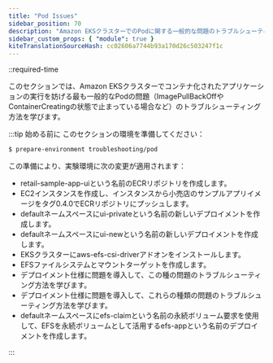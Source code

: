 ```yaml
---
title: "Pod Issues"
sidebar_position: 70
description: "Amazon EKSクラスターでのPodに関する一般的な問題のトラブルシューティング"
sidebar_custom_props: { "module": true }
kiteTranslationSourceHash: cc02606a7744b93a170d26c503247f1c
---
```


::required-time

このセクションでは、Amazon EKSクラスターでコンテナ化されたアプリケーションの実行を妨げる最も一般的なPodの問題（ImagePullBackOffやContainerCreatingの状態で止まっている場合など）のトラブルシューティング方法を学びます。

:::tip 始める前に
このセクションの環境を準備してください：

```bash timeout=600 wait=300
$ prepare-environment troubleshooting/pod
```

この準備により、実験環境に次の変更が適用されます：

- retail-sample-app-uiという名前のECRリポジトリを作成します。
- EC2インスタンスを作成し、インスタンスから小売店のサンプルアプリイメージをタグ0.4.0でECRリポジトリにプッシュします。
- defaultネームスペースにui-privateという名前の新しいデプロイメントを作成します。
- defaultネームスペースにui-newという名前の新しいデプロイメントを作成します。
- EKSクラスターにaws-efs-csi-driverアドオンをインストールします。
- EFSファイルシステムとマウントターゲットを作成します。
- デプロイメント仕様に問題を導入して、この種の問題のトラブルシューティング方法を学びます。
- デプロイメント仕様に問題を導入して、これらの種類の問題のトラブルシューティング方法を学びます。
- defaultネームスペースにefs-claimという名前の永続ボリューム要求を使用して、EFSを永続ボリュームとして活用するefs-appという名前のデプロイメントを作成します。

:::

